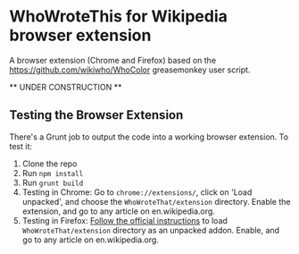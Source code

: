 # WhoWroteThis for Wikipedia browser extension

A browser extension (Chrome and Firefox) based on the https://github.com/wikiwho/WhoColor greasemonkey user script.

** UNDER CONSTRUCTION **

## Testing the Browser Extension
There's a Grunt job to output the code into a working browser extension. To test it:

1. Clone the repo
2. Run `npm install`
3. Run `grunt build`
4. Testing in Chrome: Go to `chrome://extensions/`, click on 'Load unpacked', and choose the `WhoWroteThat/extension` directory. Enable the extension, and go to any article on en.wikipedia.org.
5. Testing in Firefox: [Follow the official instructions](https://developer.mozilla.org/en-US/docs/Mozilla/Add-ons/WebExtensions/Temporary_Installation_in_Firefox) to load `WhoWroteThat/extension` directory as an unpacked addon. Enable, and go to any article on en.wikipedia.org.
